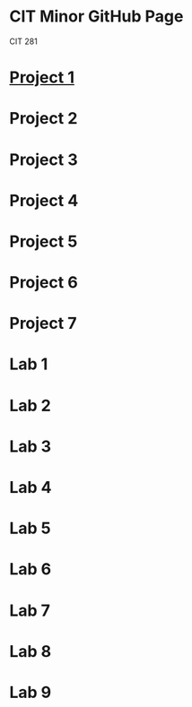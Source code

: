 # CIT Minor GitHub Page
CIT 281

# [Project 1](https://uo-cit-bradyr57.github.io/cit281-p1)
# Project 2
# Project 3
# Project 4
# Project 5
# Project 6
# Project 7

# Lab 1
# Lab 2
# Lab 3
# Lab 4
# Lab 5
# Lab 6
# Lab 7
# Lab 8
# Lab 9
